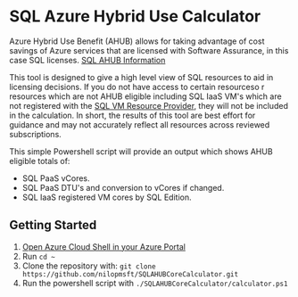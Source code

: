 # SQL Azure Hybrid Use Calculator

Azure Hybrid Use Benefit (AHUB) allows for taking advantage of cost savings of Azure services that are licensed with Software Assurance, in this case SQL licenses.
[SQL AHUB Information](https://azure.microsoft.com/en-us/pricing/hybrid-benefit/#services&clcid=0x409)

This tool is designed to give a high level view of SQL resources to aid in licensing decisions. If you do not have access to certain resourceso r resources which are not AHUB eligible including SQL IaaS VM's which are not registered with the [SQL VM Resource Provider](https://docs.microsoft.com/en-us/azure/virtual-machines/windows/sql/virtual-machines-windows-sql-register-with-resource-provider), they will not be included in the calculation. In short, the results of this tool are best effort for guidance and may not accurately reflect all resources across reviewed subscriptions.

This simple Powershell script will provide an output which shows AHUB eligible totals of:
* SQL PaaS vCores.
* SQL PaaS DTU's and conversion to vCores if changed.
* SQL IaaS registered VM cores by SQL Edition.

## Getting Started

1. [Open Azure Cloud Shell in your Azure Portal](https://docs.microsoft.com/en-us/azure/cloud-shell/quickstart-powershell#start-cloud-shell)
2. Run `cd ~`
3. Clone the repository with: `git clone https://github.com/nilopmsft/SQLAHUBCoreCalculator.git`
4. Run the powershell script with `./SQLAHUBCoreCalculator/calculator.ps1`
